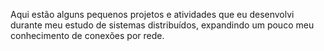 Aqui estão alguns pequenos projetos e atividades que eu desenvolvi durante meu estudo de sistemas distribuídos, expandindo um pouco meu conhecimento de conexões por rede.
